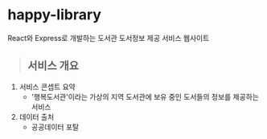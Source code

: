 # happy-library   
 React와 Express로 개발하는 도서관 도서정보 제공 서비스 웹사이트
  
  
> ## 서비스 개요  
   1. 서비스 콘셉트 요약
      - '행복도서관'이라는 가상의 지역 도서관에 보유 중인 도서들의 정보를 제공하는 서비스
   2. 데이터 출처
      - 공공데이터 포탈
